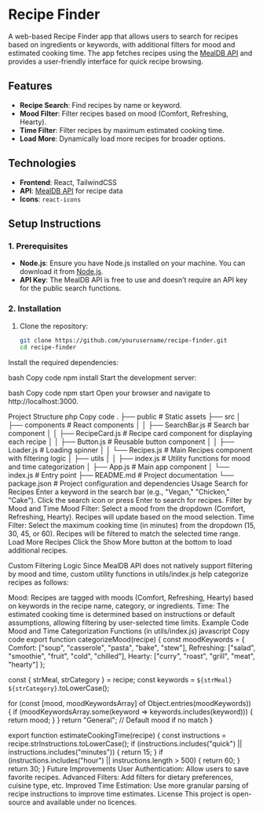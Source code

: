 # Recipe Finder

A web-based Recipe Finder app that allows users to search for recipes based on ingredients or keywords, with additional filters for mood and estimated cooking time. The app fetches recipes using the [MealDB API](https://www.themealdb.com/) and provides a user-friendly interface for quick recipe browsing.

## Features
- **Recipe Search**: Find recipes by name or keyword.
- **Mood Filter**: Filter recipes based on mood (Comfort, Refreshing, Hearty).
- **Time Filter**: Filter recipes by maximum estimated cooking time.
- **Load More**: Dynamically load more recipes for broader options.

## Technologies
- **Frontend**: React, TailwindCSS
- **API**: [MealDB API](https://www.themealdb.com/) for recipe data
- **Icons**: `react-icons`

## Setup Instructions

### 1. Prerequisites
- **Node.js**: Ensure you have Node.js installed on your machine. You can download it from [Node.js](https://nodejs.org/).
- **API Key**: The MealDB API is free to use and doesn’t require an API key for the public search functions.

### 2. Installation
1. Clone the repository:
   ```bash
   git clone https://github.com/yourusername/recipe-finder.git
   cd recipe-finder
Install the required dependencies:

bash
Copy code
npm install
Start the development server:

bash
Copy code
npm start
Open your browser and navigate to http://localhost:3000.

Project Structure
php
Copy code
.
├── public              # Static assets
├── src
│   ├── components      # React components
│   │   ├── SearchBar.js        # Search bar component
│   │   ├── RecipeCard.js       # Recipe card component for displaying each recipe
│   │   ├── Button.js           # Reusable button component
│   │   ├── Loader.js           # Loading spinner
│   │   └── Recipes.js          # Main Recipes component with filtering logic
│   ├── utils
│   │   ├── index.js            # Utility functions for mood and time categorization
│   ├── App.js                  # Main app component
│   └── index.js                # Entry point
├── README.md                   # Project documentation
└── package.json                # Project configuration and dependencies
Usage
Search for Recipes
Enter a keyword in the search bar (e.g., "Vegan," "Chicken," "Cake").
Click the search icon or press Enter to search for recipes.
Filter by Mood and Time
Mood Filter: Select a mood from the dropdown (Comfort, Refreshing, Hearty). Recipes will update based on the mood selection.
Time Filter: Select the maximum cooking time (in minutes) from the dropdown (15, 30, 45, or 60). Recipes will be filtered to match the selected time range.
Load More Recipes
Click the Show More button at the bottom to load additional recipes.

Custom Filtering Logic
Since MealDB API does not natively support filtering by mood and time, custom utility functions in utils/index.js help categorize recipes as follows:

Mood: Recipes are tagged with moods (Comfort, Refreshing, Hearty) based on keywords in the recipe name, category, or ingredients.
Time: The estimated cooking time is determined based on instructions or default assumptions, allowing filtering by user-selected time limits.
Example Code
Mood and Time Categorization Functions (in utils/index.js)
javascript
Copy code
export function categorizeMood(recipe) {
  const moodKeywords = {
    Comfort: ["soup", "casserole", "pasta", "bake", "stew"],
    Refreshing: ["salad", "smoothie", "fruit", "cold", "chilled"],
    Hearty: ["curry", "roast", "grill", "meat", "hearty"]
  };

  const { strMeal, strCategory } = recipe;
  const keywords = `${strMeal} ${strCategory}`.toLowerCase();

  for (const [mood, moodKeywordsArray] of Object.entries(moodKeywords)) {
    if (moodKeywordsArray.some(keyword => keywords.includes(keyword))) {
      return mood;
    }
  }
  return "General"; // Default mood if no match
}

export function estimateCookingTime(recipe) {
  const instructions = recipe.strInstructions.toLowerCase();
  if (instructions.includes("quick") || instructions.includes("minutes")) {
    return 15;
  }
  if (instructions.includes("hour") || instructions.length > 500) {
    return 60;
  }
  return 30;
}
Future Improvements
User Authentication: Allow users to save favorite recipes.
Advanced Filters: Add filters for dietary preferences, cuisine type, etc.
Improved Time Estimation: Use more granular parsing of recipe instructions to improve time estimates.
License
This project is open-source and available under no licences.
